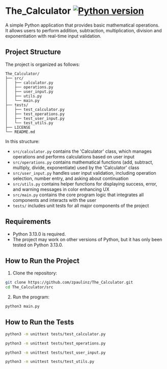 # The_Calculator [![Python version](https://img.shields.io/badge/python-3.13-blue.svg)](https://www.python.org/)  

A simple Python application that provides basic mathematical operations.  
It allows users to perform addition, subtraction, multiplication, division and exponentiation with real-time input validation.

## Project Structure

The project is organized as follows:
```
The_Calculator/
├── src/
│   ├── calculator.py 
│   ├── operations.py        
│   ├── user_input.py    
│   ├── utils.py     
│   └── main.py              
├── tests/
│   ├── test_calculator.py 
│   ├── test_operations.py   
│   ├── test_user_input.py   
│   └── test_utils.py      
├── LICENSE
└── README.md                
```
In this structure:
- `src/calculator.py` contains the 'Calculator' class, which manages operations and performs calculations based on user input
- `src/operations.py` contains mathematical functions (add, subtract, multiply, divide, exponentiate) used by the 'Calculator' class
- `src/user_input.py` handles user input validation, including operation selection, number entry, and asking about continuation
- `src/utils.py` contains helper functions for displaying success, error, and warning messages in color enhancing UX
- `src/main.py` contains the core program logic that integrates all components and interacts with the user
- `tests/` includes unit tests for all major components of the project

## Requirements  
- Python 3.13.0 is required.  
- The project may work on other versions of Python, but it has only been tested on Python 3.13.0.  

## How to Run the Project
1. Clone the repository:  
```bash
git clone https://github.com/zpaulinz/The_Calculator.git  
cd The_Calculator/src
```

2. Run the program:
```bash 
python3 main.py
```  

## How to Run the Tests  
```bash  
python3 -m unittest tests/test_calculator.py
```  
```bash  
python3 -m unittest tests/test_operations.py
```
```bash  
python3 -m unittest tests/test_user_input.py
```
```bash  
python3 -m unittest tests/test_utils.py
```  



